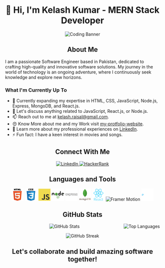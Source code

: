 <h1 align="center">👋 Hi, I'm Kelash Kumar - MERN Stack Developer</h1>
<p align="center">
  <img src="https://raw.githubusercontent.com/TheDudeThatCode/TheDudeThatCode/master/Assets/Developer.gif" alt="Coding Banner">
</p>

<h2 align="center">About Me</h2>

I am a passionate Software Engineer based in Pakistan, dedicated to crafting high-quality and innovative software solutions. My journey in the world of technology is an ongoing adventure, where I continuously seek knowledge and explore new horizons.

### What I'm Currently Up To

- 🌱 Currently expanding my expertise in HTML, CSS, JavaScript, Node.js, Express, MongoDB, and React.js.
- 💬 Let's discuss anything related to JavaScript, React.js, or Node.js.
- 📫 Reach out to me at kelash.raisal@gmail.com.
- 😍 Know More about me and my Work visit [my-protfolio-website](https://kelash-kumar.github.io/React-based-Profolio/).
- 📄 Learn more about my professional experiences on [LinkedIn](https://www.linkedin.com/in/kelash-kumar-47245a255/).
- ⚡ Fun fact: I have a keen interest in movies and songs.

<h2 align="center">Connect With Me</h2>

<p align="center">
  <a href="https://www.linkedin.com/in/kelash-kumar-47245a255/" target="_blank">
    <img src="https://raw.githubusercontent.com/rahuldkjain/github-profile-readme-generator/master/src/images/icons/Social/linked-in-alt.svg" alt="LinkedIn" height="30" width="40" />
  </a>
  <a href="https://www.hackerrank.com/kelash_raisal" target="_blank">
    <img src="https://raw.githubusercontent.com/rahuldkjain/github-profile-readme-generator/master/src/images/icons/Social/hackerrank.svg" alt="HackerRank" height="30" width="40" />
  </a>
</p>

<h2 align="center">Languages and Tools</h2>

<p align="center">
  <img src="https://raw.githubusercontent.com/devicons/devicon/master/icons/html5/html5-original-wordmark.svg" alt="HTML5" width="40" height="40"/>
  <img src="https://raw.githubusercontent.com/devicons/devicon/master/icons/css3/css3-original-wordmark.svg" alt="CSS3" width="40" height="40"/>
  <img src="https://raw.githubusercontent.com/devicons/devicon/master/icons/javascript/javascript-original.svg" alt="JavaScript" width="40" height="40"/>
  <img src="https://raw.githubusercontent.com/devicons/devicon/master/icons/nodejs/nodejs-original-wordmark.svg" alt="Node.js" width="40" height="40"/>
  <img src="https://raw.githubusercontent.com/devicons/devicon/master/icons/express/express-original-wordmark.svg" alt="Express.js" width="40" height="40"/>
  <img src="https://raw.githubusercontent.com/devicons/devicon/master/icons/mongodb/mongodb-original-wordmark.svg" alt="MongoDB" width="40" height="40"/>
  <img src="https://raw.githubusercontent.com/devicons/devicon/master/icons/react/react-original-wordmark.svg" alt="React.js" width="40" height="40"/>
  <img src="https://www.vectorlogo.zone/logos/framer/framer-icon.svg" alt="Framer Motion" width="40" height="40"/>
  <img src="https://raw.githubusercontent.com/devicons/devicon/master/icons/tailwindcss/tailwindcss-original-wordmark.svg" alt="Tailwind CSS" width="40" height="40"/>
</p>

<h2 align="center">GitHub Stats</h2>

<p align="center">
  <img align="right" src="https://github-readme-stats.vercel.app/api/top-langs?username=kelash-kumar&show_icons=true&locale=en&layout=compact" alt="Top Languages" />
</p>

<p align="center">
  <img src="https://github-readme-stats.vercel.app/api?username=kelash-kumar&show_icons=true&locale=en" alt="GitHub Stats" />
</p>

<p align="center">
  <img src="https://github-readme-streak-stats.herokuapp.com/?user=kelash-kumar" alt="GitHub Streak" />
</p>

<h2 align="center">Let's collaborate and build amazing software together!</h2>

